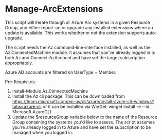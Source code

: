 # Manage-ArcExtensions
This script will iterate through all Azure Arc systems in a given Resource Group, and either report-on or upgrade any installed extensions where an update is available.  This works whether or not the extension supports auto-upgrade.

The script needs the Az command-line-interface installed, as well as the Az.ConnectedMachine module.  It assumes that you've already logged in to both Az and Connect-AzAccount and have set the target subscription appropriately.

Azure AD accounts are filtered on UserType = Member.

Pre-Requisites:
1) Install-Module Az.ConnectedMachine
2) Install the Az cli package.  This can be downloaded from https://learn.microsoft.com/en-us/cli/azure/install-azure-cli-windows?tabs=azure-cli or it can be installed via WinGet: winget install -e --id Microsoft.AzureCLI
3) Update the $resourceGroup variable below to the name of the Resource Group containing the systems you'd like to assess.  The script assumes you're already logged in to Azure and have set the subscription to be managed when you logged in.

